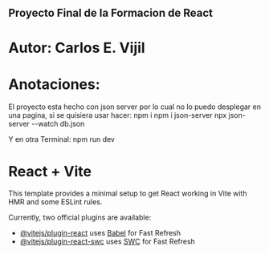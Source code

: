 ## Proyecto Final de la Formacion de React
# Autor: Carlos E. Vijil

# Anotaciones:
El proyecto esta hecho con json server por lo cual no lo puedo desplegar en una pagina, si se quisiera usar hacer:
npm i
npm i json-server
npx json-server --watch db.json

Y en otra Terminal:
npm run dev

# React + Vite

This template provides a minimal setup to get React working in Vite with HMR and some ESLint rules.

Currently, two official plugins are available:

- [@vitejs/plugin-react](https://github.com/vitejs/vite-plugin-react/blob/main/packages/plugin-react/README.md) uses [Babel](https://babeljs.io/) for Fast Refresh
- [@vitejs/plugin-react-swc](https://github.com/vitejs/vite-plugin-react-swc) uses [SWC](https://swc.rs/) for Fast Refresh
